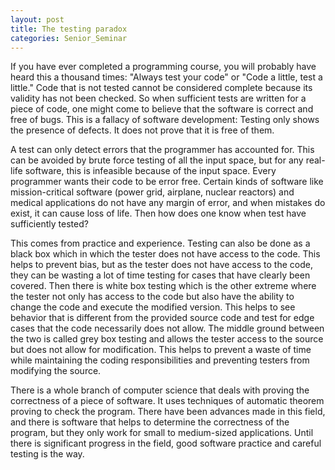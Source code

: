 ```yaml
---
layout: post
title: The testing paradox
categories: Senior_Seminar
---
```

If you have ever completed a programming course, you will probably have heard this a thousand times: "Always test your code" or "Code a little, test a little." Code that is not tested cannot be considered complete because its validity has not been checked. So when sufficient tests are written for a piece of code, one might come to believe that the software is correct and free of bugs. This is a fallacy of software development: Testing only shows the presence of defects. It does not prove that it is free of them.

A test can only detect errors that the programmer has accounted for. This can be avoided by brute force testing of all the input space, but for any real-life software, this is infeasible because of the input space. Every programmer wants their code to be error free. Certain kinds of software like mission-critical software (power grid, airplane, nuclear reactors) and medical applications do not have any margin of error, and when mistakes do exist, it can cause loss of life. Then how does one know when test have sufficiently tested?

This comes from practice and experience. Testing can also be done as a black box which in which the tester does not have access to the code. This helps to prevent bias, but as the tester does not have access to the code, they can be wasting a lot of time testing for cases that have clearly been covered. Then there is white box testing which is the other extreme where the tester not only has access to the code but also have the ability to change the code and execute the modified version. This helps to see behavior that is different from the provided source code and test for edge cases that the code necessarily does not allow. The middle ground between the two is called grey box testing and allows the tester access to the source but does not allow for modification. This helps to prevent a waste of time while maintaining the coding responsibilities and preventing testers from modifying the source.

There is a whole branch of computer science that deals with proving the correctness of a piece of software. It uses techniques of automatic theorem proving to check the program. There have been advances made in this field, and there is software that helps to determine the correctness of the program, but they only work for small to medium-sized applications. Until there is significant progress in the field, good software practice and careful testing is the way.

